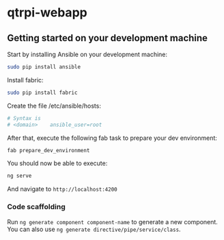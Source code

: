 # qtrpi-webapp

## Getting started on your development machine
Start by installing Ansible on your development machine:
```bash
sudo pip install ansible
```

Install fabric:
```bash
sudo pip install fabric
```

Create the file /etc/ansible/hosts:
```bash
# Syntax is
# <domain>    ansible_user=root
```

After that, execute the following fab task to prepare your dev environment:
```bash
fab prepare_dev_environment
```

You should now be able to execute:
```bash
ng serve
```
And navigate to `http://localhost:4200`

### Code scaffolding
Run `ng generate component component-name` to generate a new component. You can also use `ng generate directive/pipe/service/class`.


